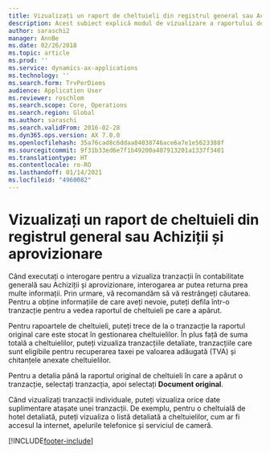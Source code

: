 ```yaml
---
title: Vizualizați un raport de cheltuieli din registrul general sau Achiziții și aprovizionare
description: Acest subiect explică modul de vizualizare a raportului de cheltuieli original pe care a apărut o tranzacție.
author: saraschi2
manager: AnnBe
ms.date: 02/26/2018
ms.topic: article
ms.prod: ''
ms.service: dynamics-ax-applications
ms.technology: ''
ms.search.form: TrvPerDiems
audience: Application User
ms.reviewer: roschlom
ms.search.scope: Core, Operations
ms.search.region: Global
ms.author: saraschi
ms.search.validFrom: 2016-02-28
ms.dyn365.ops.version: AX 7.0.0
ms.openlocfilehash: 35a76cad8c6ddaa84038746ace6a7e1e5623388f
ms.sourcegitcommit: 9f31b33ed6e7f1b49200a407913201a1337f3401
ms.translationtype: HT
ms.contentlocale: ro-RO
ms.lasthandoff: 01/14/2021
ms.locfileid: "4960082"
---
```

# <a name="view-an-expense-report-from-general-ledger-or-procurement-and-sourcing"></a>Vizualizați un raport de cheltuieli din registrul general sau Achiziții și aprovizionare

Când executați o interogare pentru a vizualiza tranzacții în contabilitate generală sau Achiziții și aprovizionare, interogarea ar putea returna prea multe informații. Prin urmare, vă recomandăm să vă restrângeți căutarea. Pentru a obține informațiile de care aveți nevoie, puteți defila într-o tranzacție pentru a vedea raportul de cheltuieli pe care a apărut.

Pentru rapoartele de cheltuieli, puteți trece de la o tranzacție la raportul original care este stocat în gestionarea cheltuielilor. În plus față de suma totală a cheltuielilor, puteți vizualiza tranzacțiile detaliate, tranzacțiile care sunt eligibile pentru recuperarea taxei pe valoarea adăugată (TVA) și chitanțele anexate cheltuielilor.

Pentru a detalia până la raportul original de cheltuieli în care a apărut o tranzacție, selectați tranzacția, apoi selectați **Document original**.

Când vizualizați tranzacții individuale, puteți vizualiza orice date suplimentare atașate unei tranzacții. De exemplu, pentru o cheltuială de hotel detaliată, puteți vizualiza o listă detaliată a cheltuielilor, cum ar fi accesul la internet, apelurile telefonice și serviciul de cameră.


[!INCLUDE[footer-include](../includes/footer-banner.md)]